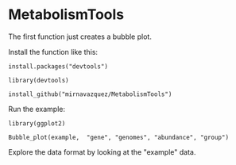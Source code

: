 # MetabolismTools

The first function just creates a bubble plot.

Install the function like this:

``install.packages("devtools")``

``library(devtools)``

``install_github("mirnavazquez/MetabolismTools")``
  
Run the example:

``library(ggplot2)``

``Bubble_plot(example,  "gene", "genomes", "abundance", "group")``


Explore the data format by looking at the "example" data. 
  
